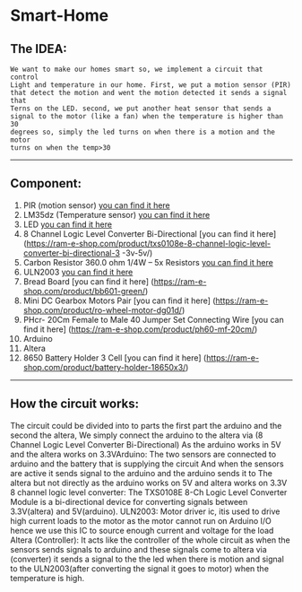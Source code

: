 # Smart-Home

  ## The IDEA:

    We want to make our homes smart so, we implement a circuit that control
    Light and temperature in our home. First, we put a motion sensor (PIR)
    that detect the motion and went the motion detected it sends a signal that
    Terns on the LED. second, we put another heat sensor that sends a
    signal to the motor (like a fan) when the temperature is higher than 30
    degrees so, simply the led turns on when there is a motion and the motor
    turns on when the temp>30
------------------------------------------------------------------------------------------------------------
## Component:
1) PIR (motion sensor) [you can find it here](https://ram-e-shop.com/product/kit-pir-module/)
2) LM35dz (Temperature sensor) [you can find it here](https://ram-e-shop.com/product/lm35dz/)
3) LED [you can find it here](https://ram-e-shop.com/product/led-yy/)
4) 8 Channel Logic Level Converter Bi-Directional [you can find it here](https://ram-e-shop.com/product/txs0108e-8-channel-logic-level-converter-bi-directional-3
-3v-5v/)
5) Carbon Resistor 360.0 ohm 1/4W – 5x Resistors [you can find it here](https://ram-e-shop.com/product/fixed-resistances-50/)
6) ULN2003 [you can find it here](https://ram-e-shop.com/product/uln2003/)
7) Bread Board [you can find it here] (https://ram-e-shop.com/product/bb601-green/)
8) Mini DC Gearbox Motors Pair [you can find it here] (https://ram-e-shop.com/product/ro-wheel-motor-dg01d/)
9) PHcr- 20Cm Female to Male 40 Jumper Set Connecting Wire [you can find it here] (https://ram-e-shop.com/product/ph60-mf-20cm/)
10) Arduino
11) Altera
12) 8650 Battery Holder 3 Cell [you can find it here] (https://ram-e-shop.com/product/battery-holder-18650x3/)
------------------------------------------------------------------------------------------------------------
## How the circuit works:
  The circuit could be divided into to parts the first part the arduino and the second the altera,
  We simply connect the arduino to the altera via (8 Channel Logic Level Converter Bi-Directional)
  As the arduino works in 5V and the altera works on 3.3VArduino:
  The two sensors are connected to arduino and the battery that is supplying the circuit
  And when the sensors are active it sends signal to the arduino and the arduino sends it to
  The altera but not directly as the arduino works on 5V and altera works on 3.3V
  8 channel logic level converter:
  The TXS0108E 8-Ch Logic Level Converter Module is a bi-directional device for converting signals
  between 3.3V(altera) and 5V(arduino).
  ULN2003:
  Motor driver ic, itis used to drive high current loads to the motor as the motor cannot
  run on Arduino I/O hence we use this IC to source enough current and voltage for the
  load
  Altera (Controller):
  It acts like the controller of the whole circuit as when the sensors sends signals to arduino and
  these signals come to altera via (converter) it sends a signal to the the led when there is motion
  and signal to the ULN2003(after converting the signal it goes to motor) when the temperature is
  high.
